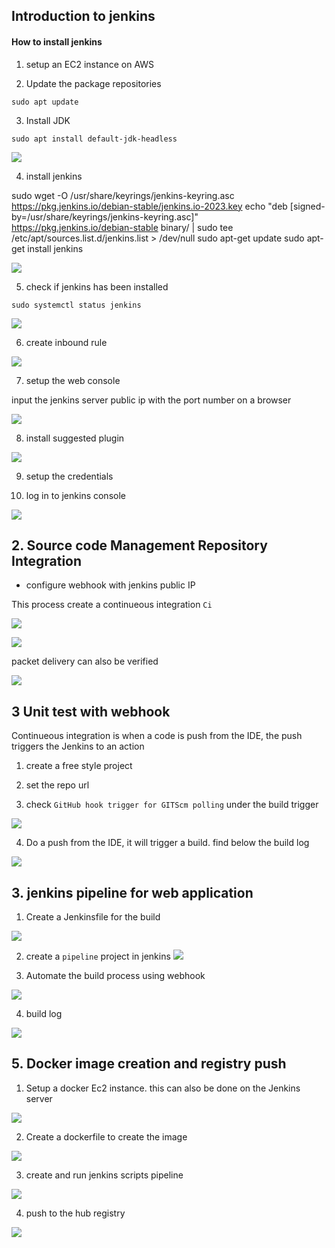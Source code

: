 ## Introduction to jenkins

#### How to install jenkins

1. setup an EC2 instance on AWS

2. Update the package repositories

`sudo apt update`

3. Install JDK

`sudo apt install default-jdk-headless`

![](img/03.apt%20update_install%20java.png)

4. install jenkins

sudo wget -O /usr/share/keyrings/jenkins-keyring.asc \
  https://pkg.jenkins.io/debian-stable/jenkins.io-2023.key
echo "deb [signed-by=/usr/share/keyrings/jenkins-keyring.asc]" \
  https://pkg.jenkins.io/debian-stable binary/ | sudo tee \
  /etc/apt/sources.list.d/jenkins.list > /dev/null
sudo apt-get update
sudo apt-get install jenkins


![](img/04.install%20jenkins.png)

5. check if jenkins has been installed

`sudo systemctl status jenkins`

![](img/05.jenkin%20status.png)

6. create inbound rule

![](img/06.sg.png)

7. setup the web console

input the jenkins server public ip with the port number on a browser

![](img/07.landing_page.png)

8. install suggested plugin

![](img/08.customize.png)

9. setup the credentials

10. log in to jenkins console

![](img/10.landingPage.png)


## 2. Source code Management Repository Integration

- configure webhook with jenkins public IP

This process create a continueous integration `Ci`

![](img/7.webhook.png)

![](img/7.webhook2.png)

packet delivery can also be verified

![](img/7.webhook_jenkins%20log.png)


## 3 Unit test with webhook
Continueous integration is when a code is push from the IDE, the push triggers the Jenkins to an action

1. create a free style project

2. set the repo url

3. check `GitHub hook trigger for GITScm polling` under the build trigger

![](img/jenkin%20freestyle.png)

4. Do a push from the IDE, it will trigger a build. find below the build log 

![](img/webhook%20jenkin%20freestyle.png)

## 3. jenkins pipeline for web application

1. Create a Jenkinsfile for the build

![](img/web_jenkinsfile.png)

2. create a `pipeline` project in jenkins
![](img/web%20pipe.png)

3. Automate the build process using webhook

![](img/9.pipe_website.png)

4. build log

![](img/9b%20script%20log.png)


## 5. Docker image creation and registry push

1. Setup a docker Ec2 instance. this can also be done on the Jenkins server

![](img/istall%20docker%20script.png)

2. Create a dockerfile to create the image

![](img/Dockerfile.png)

3. create and run jenkins scripts pipeline

![](img/push%20to%20hub.png)

4. push to the hub registry

![](img/hub-repo.png)


